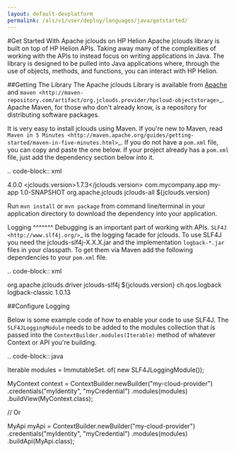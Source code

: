 ```yaml
---
layout: default-devplatform
permalink: /als/v1/user/deploy/languages/java/getstarted/
---
```

<!--UNDER REVISION-->

#Get Started With Apache jclouds on HP Helion
Apache jclouds library is built on top of HP Helion APIs. Taking away many of the
complexities of working with the APIs to instead focus on writing applications in Java.
The library is designed to be pulled into Java applications where, through the use of
objects, methods, and functions, you can interact with HP Helion.

##Getting The Library
The Apache jclouds Library is available from [Apache](http://jclouds.apache.org/start/install/)
and `maven <http://maven-repository.com/artifact/org.jclouds.provider/hpcloud-objectstorage>`_. Apache Maven, for those
who don't already know, is a repository for distributing software packages.

It is very easy to install jclouds using Maven. If you're new to Maven, read
`Maven in 5 Minutes <http://maven.apache.org/guides/getting-started/maven-in-five-minutes.html>`_.
If you do not have a ``pom.xml`` file, you can copy and paste the one below. If your project already
has a ``pom.xml`` file, just add the dependency section below into it.

.. code-block:: xml

   <?xml version="1.0" encoding="UTF-8"?>
   <project xmlns="http://maven.apache.org/POM/4.0.0"
         xmlns:xsi="http://www.w3.org/2001/XMLSchema-instance"
          xsi:schemaLocation="http://maven.apache.org/POM/4.0.0 http://maven.apache.org/xsd/maven-4.0.0.xsd">
  <modelVersion>4.0.0</modelVersion>
  <properties>
    <jclouds.version>1.7.3</jclouds.version>
  </properties>
  <groupId>com.mycompany.app</groupId>
  <artifactId>my-app</artifactId>
  <version>1.0-SNAPSHOT</version>
  <dependencies>
    <dependency>
        <groupId>org.apache.jclouds</groupId>
        <artifactId>jclouds-all</artifactId>
        <version>${jclouds.version}</version>
      </dependency>
  </dependencies>
  </project>


Run ``mvn install`` or ``mvn package`` from command line/terminal in your application
directory to download the dependency into your application.

Logging
^^^^^^^
Debugging is an important part of working with APIs.
`SLF4J <http://www.slf4j.org/>`_ is the logging facade for jclouds.
To use SLF4J you need the jclouds-slf4j-X.X.X.jar and the implementation ``logback-*.jar`` 
files in your classpath. To get them via Maven add the following dependencies to your ``pom.xml`` file.

.. code-block:: xml

  <dependencies>
    <dependency>
      <groupId>org.apache.jclouds.driver</groupId>
      <artifactId>jclouds-slf4j</artifactId>
      <version>${jclouds.version}</version>
    </dependency>
    <dependency>
      <groupId>ch.qos.logback</groupId>
      <artifactId>logback-classic</artifactId>
      <version>1.0.13</version>
    </dependency>
  </dependencies>

##Configure Logging

Below is some example code of how to enable your code to use SLF4J.
The ``SLF4JLoggingModule`` needs to be added to the modules collection that is
passed into the ``ContextBuilder.modules(Iterable)`` method of whatever Context or API you're building.

.. code-block:: java

 Iterable<Module> modules = ImmutableSet.<Module> of(
    new SLF4JLoggingModule());

 MyContext context = ContextBuilder.newBuilder("my-cloud-provider")
    .credentials("myIdentity", "myCredential")
    .modules(modules)
    .buildView(MyContext.class);

 // Or

 MyApi myApi = ContextBuilder.newBuilder("my-cloud-provider")
    .credentials("myIdentity", "myCredential")
    .modules(modules)
    .buildApi(MyApi.class);
